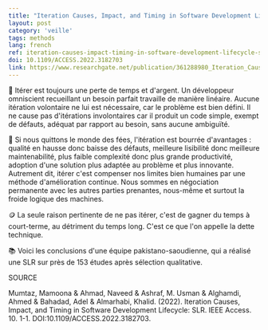 ```yaml
---
title: "Iteration Causes, Impact, and Timing in Software Development Lifecycle: SLR"
layout: post
category: 'veille'
tags: methods
lang: french
ref: iteration-causes-impact-timing-in-software-development-lifecycle-slr
doi: 10.1109/ACCESS.2022.3182703
link: https://www.researchgate.net/publication/361288980_Iteration_Causes_Impact_and_Timing_in_Software_Development_Lifecycle_SLR
---
```


🔁 Itérer est toujours une perte de temps et d'argent. Un développeur omniscient recueillant un besoin parfait travaille de manière linéaire. Aucune itération volontaire ne lui est nécessaire, car le problème est bien défini. Il ne cause pas d'itérations involontaires car il produit un code simple, exempt de défauts, adéquat par rapport au besoin, sans aucune ambiguïté.

🧚 Si nous quittons le monde des fées, l'itération est bourrée d'avantages : qualité en hausse donc baisse des défauts, meilleure lisibilité donc meilleure maintenabilité, plus faible complexité donc plus grande productivité, adoption d'une solution plus adaptée au problème et plus innovante. Autrement dit, itérer c'est compenser nos limites bien humaines par une méthode d'amélioration continue. Nous sommes en négociation permanente avec les autres parties prenantes, nous-même et surtout la froide logique des machines.

🪙 La seule raison pertinente de ne pas itérer, c'est de gagner du temps à court-terme, au détriment du temps long. C'est ce que l'on appelle la dette technique.

📚 Voici les conclusions d'une équipe pakistano-saoudienne, qui a réalisé une SLR sur près de 153 études après sélection qualitative.

SOURCE

Mumtaz, Mamoona & Ahmad, Naveed & Ashraf, M. Usman & Alghamdi, Ahmed & Bahadad, Adel & Almarhabi, Khalid. (2022). Iteration Causes, Impact, and Timing in Software Development Lifecycle: SLR. IEEE Access. 10. 1-1. DOI:10.1109/ACCESS.2022.3182703. 